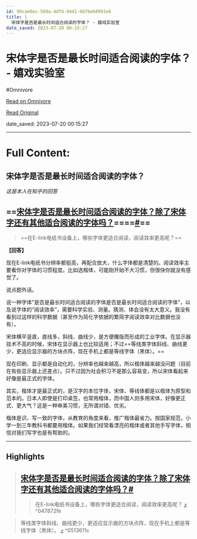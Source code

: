 ```yaml
---
id: 99cae6ec-569a-4dfd-84d1-66fbeb8991e6
title: |
  宋体字是否是最长时间适合阅读的字体？ - 嬉戏实验室
date_saved: 2023-07-20 00:15:27
---
```


# 宋体字是否是最长时间适合阅读的字体？ - 嬉戏实验室
#Omnivore

[Read on Omnivore](https://omnivore.app/me/-1897182897c)

[Read Original](https://blog.xiiigame.com/2020-07-22-%E5%AE%8B%E4%BD%93%E5%AD%97%E6%98%AF%E5%90%A6%E6%98%AF%E6%9C%80%E9%95%BF%E6%97%B6%E9%97%B4%E9%80%82%E5%90%88%E9%98%85%E8%AF%BB%E7%9A%84%E5%AD%97%E4%BD%93)

date_saved: 2023-07-20 00:15:27


--- 

# Full Content: 

## 宋体字是否是最长时间适合阅读的字体？

_这是本人在知乎的回答_

## ==[宋体字是否是最长时间适合阅读的字体？除了宋体字还有其他适合阅读的字体吗？](https://www.zhihu.com/question/19972449/answer/1353834835)====[#](#%5F1 "Permanent link")==

> ==在E-link电纸书设备上，哪些字体更适合阅读，阅读效率更高呢？==

**【回答】**

现在E-link电纸书分辨率都挺高，再配合放大，什么字体都是清楚的。阅读效率主要看你对字体的习惯程度。比如选楷体，可能刚开始不大习惯，但很快你就没有感觉了。

说点题外话。

说一种字体"是否是最长时间适合阅读的字体是否是最长时间适合阅读的字体"，以及说字体的“阅读效率”，需要科学实验、测量。猜测、体会没有太大意义。我没有看到过这样的科学数据（甚至作为简化字依据的繁简字阅读效率对比数据也没有）。

宋体横平竖直，直线多，斜线、曲线少，是方便雕版而形成的工业字体。在显示器技术不高的时候，宋体在显示器上也比较适用；不过==等线类字体斜线、曲线更少，更适应显示器的方块点阵，现在手机上都是等线字体（黑体）。==

现在印刷、显示都是自动化的，分辨率也越来越高，所以楷体越来越没问题（目前在有些显示器上还差点）。只不过因为社会积习不是那么容易变，所以宋体看起来好像是最正式的字体。

其实，楷体才是最正式的，是汉字的本位字体，宋体、等线体都是以楷体为原型和范本的。日本人即使是打印桌签，也常用楷体，而中国人则多用宋体，好像更正式、更大气？这是一种审美习惯，无所谓对错、优劣。

楷体是识、写一致的字体，从教育的角度来看，推广楷体最省力。按国家规范，小学一到三年教科书都要用楷体。如果我们经常看漂亮的楷体或者其他手写字体，相信对我们写字也是有帮助的。

---

## Highlights

> ## [宋体字是否是最长时间适合阅读的字体？除了宋体字还有其他适合阅读的字体吗？](https://www.zhihu.com/question/19972449/answer/1353834835)[#](#%5F1 "Permanent link")
> 
> > 在E-link电纸书设备上，哪些字体更适合阅读，阅读效率更高呢？ [⤴️](https://omnivore.app/me/-1897182897c#047872fe-1660-4a62-ab6a-25057d74b618)  ^047872fe

> 等线类字体斜线、曲线更少，更适应显示器的方块点阵，现在手机上都是等线字体（黑体）。 [⤴️](https://omnivore.app/me/-1897182897c#0513611c-b5eb-4485-80bf-6711eca9ca6f)  ^0513611c

